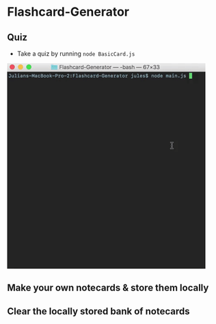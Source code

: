 # Flashcard-Generator



  ## Quiz
  * Take a quiz by running `node BasicCard.js`

  ![Quiz](/gifs/quiz.gif)

  ## Make your own notecards & store them locally

  ## Clear the locally stored bank of notecards
